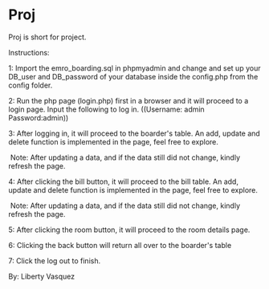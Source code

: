 # Proj
Proj is short for project.

Instructions:

1: Import the emro_boarding.sql in phpmyadmin and change and set up your DB_user and DB_password of your database inside the config.php from the config folder.

2: Run the php page (login.php) first in a browser and it will proceed to a login page. Input the following to log in. ((Username: admin  Password:admin))

3: After logging in, it will proceed to the boarder's table. An add, update and delete function is implemented in the page, feel free to explore.

​		Note: After updating a data, and if the data still did not change, kindly refresh the page.

4: After clicking the bill button, it will proceed to the bill table. An add, update and delete function is implemented in the page, feel free to explore.

​		Note: After updating a data, and if the data still did not change, kindly refresh the page.

5: After clicking the room button, it will proceed to the room details page. 

6: Clicking the back button will return all over to the boarder's table 

7: Click the log out to finish.



By: Liberty Vasquez





